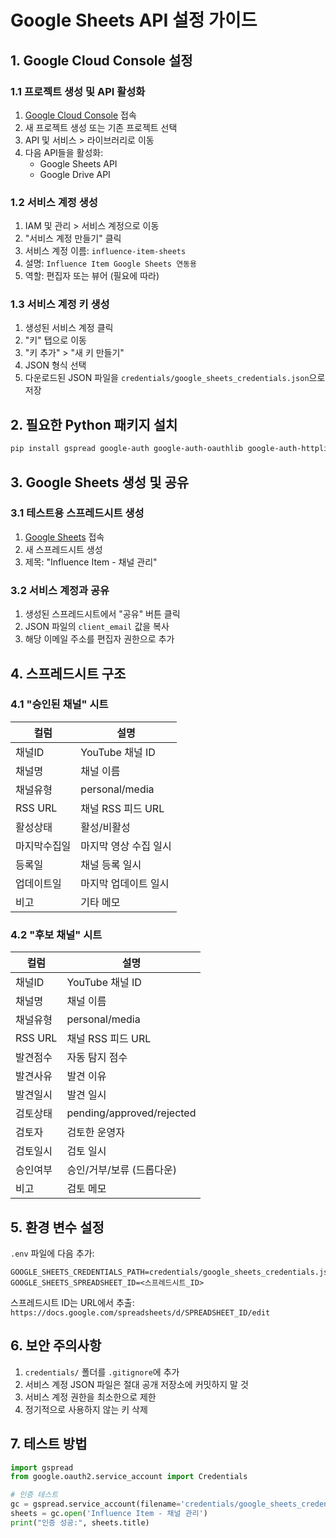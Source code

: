 # Google Sheets API 설정 가이드

## 1. Google Cloud Console 설정

### 1.1 프로젝트 생성 및 API 활성화
1. [Google Cloud Console](https://console.cloud.google.com/) 접속
2. 새 프로젝트 생성 또는 기존 프로젝트 선택
3. API 및 서비스 > 라이브러리로 이동
4. 다음 API들을 활성화:
   - Google Sheets API
   - Google Drive API

### 1.2 서비스 계정 생성
1. IAM 및 관리 > 서비스 계정으로 이동
2. "서비스 계정 만들기" 클릭
3. 서비스 계정 이름: `influence-item-sheets`
4. 설명: `Influence Item Google Sheets 연동용`
5. 역할: 편집자 또는 뷰어 (필요에 따라)

### 1.3 서비스 계정 키 생성
1. 생성된 서비스 계정 클릭
2. "키" 탭으로 이동
3. "키 추가" > "새 키 만들기"
4. JSON 형식 선택
5. 다운로드된 JSON 파일을 `credentials/google_sheets_credentials.json`으로 저장

## 2. 필요한 Python 패키지 설치

```bash
pip install gspread google-auth google-auth-oauthlib google-auth-httplib2
```

## 3. Google Sheets 생성 및 공유

### 3.1 테스트용 스프레드시트 생성
1. [Google Sheets](https://sheets.google.com) 접속
2. 새 스프레드시트 생성
3. 제목: "Influence Item - 채널 관리"

### 3.2 서비스 계정과 공유
1. 생성된 스프레드시트에서 "공유" 버튼 클릭
2. JSON 파일의 `client_email` 값을 복사
3. 해당 이메일 주소를 편집자 권한으로 추가

## 4. 스프레드시트 구조

### 4.1 "승인된 채널" 시트
| 컬럼 | 설명 |
|------|------|
| 채널ID | YouTube 채널 ID |
| 채널명 | 채널 이름 |
| 채널유형 | personal/media |
| RSS URL | 채널 RSS 피드 URL |
| 활성상태 | 활성/비활성 |
| 마지막수집일 | 마지막 영상 수집 일시 |
| 등록일 | 채널 등록 일시 |
| 업데이트일 | 마지막 업데이트 일시 |
| 비고 | 기타 메모 |

### 4.2 "후보 채널" 시트
| 컬럼 | 설명 |
|------|------|
| 채널ID | YouTube 채널 ID |
| 채널명 | 채널 이름 |
| 채널유형 | personal/media |
| RSS URL | 채널 RSS 피드 URL |
| 발견점수 | 자동 탐지 점수 |
| 발견사유 | 발견 이유 |
| 발견일시 | 발견 일시 |
| 검토상태 | pending/approved/rejected |
| 검토자 | 검토한 운영자 |
| 검토일시 | 검토 일시 |
| 승인여부 | 승인/거부/보류 (드롭다운) |
| 비고 | 검토 메모 |

## 5. 환경 변수 설정

`.env` 파일에 다음 추가:
```
GOOGLE_SHEETS_CREDENTIALS_PATH=credentials/google_sheets_credentials.json
GOOGLE_SHEETS_SPREADSHEET_ID=<스프레드시트_ID>
```

스프레드시트 ID는 URL에서 추출:
`https://docs.google.com/spreadsheets/d/SPREADSHEET_ID/edit`

## 6. 보안 주의사항

1. `credentials/` 폴더를 `.gitignore`에 추가
2. 서비스 계정 JSON 파일은 절대 공개 저장소에 커밋하지 말 것
3. 서비스 계정 권한을 최소한으로 제한
4. 정기적으로 사용하지 않는 키 삭제

## 7. 테스트 방법

```python
import gspread
from google.oauth2.service_account import Credentials

# 인증 테스트
gc = gspread.service_account(filename='credentials/google_sheets_credentials.json')
sheets = gc.open('Influence Item - 채널 관리')
print("인증 성공:", sheets.title)
```